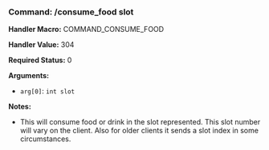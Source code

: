### Command: /consume_food slot

**Handler Macro:** COMMAND_CONSUME_FOOD

**Handler Value:** 304

**Required Status:** 0

**Arguments:**
- `arg[0]`: `int slot`

**Notes:**
- This will consume food or drink in the slot represented.  This slot number will vary on the client.  Also for older clients it sends a slot index in some circumstances.